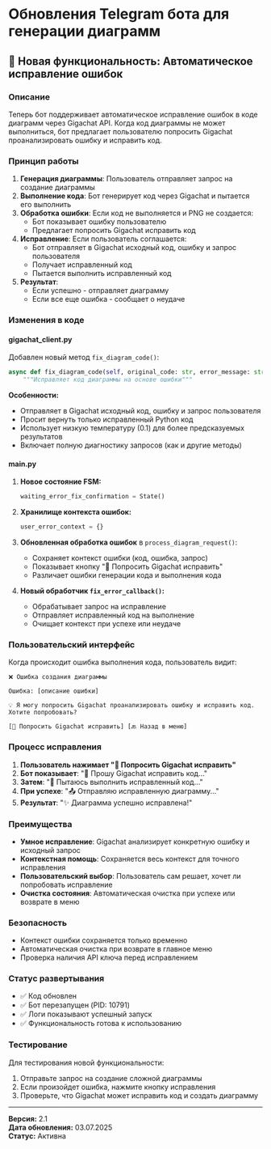 # Обновления Telegram бота для генерации диаграмм

## 🔧 Новая функциональность: Автоматическое исправление ошибок

### Описание

Теперь бот поддерживает автоматическое исправление ошибок в коде диаграмм через Gigachat API. Когда код диаграммы не может выполниться, бот предлагает пользователю попросить Gigachat проанализировать ошибку и исправить код.

### Принцип работы

1. **Генерация диаграммы**: Пользователь отправляет запрос на создание диаграммы
2. **Выполнение кода**: Бот генерирует код через Gigachat и пытается его выполнить
3. **Обработка ошибки**: Если код не выполняется и PNG не создается:
   - Бот показывает ошибку пользователю
   - Предлагает попросить Gigachat исправить код
4. **Исправление**: Если пользователь соглашается:
   - Бот отправляет в Gigachat исходный код, ошибку и запрос пользователя
   - Получает исправленный код
   - Пытается выполнить исправленный код
5. **Результат**: 
   - Если успешно - отправляет диаграмму
   - Если все еще ошибка - сообщает о неудаче

### Изменения в коде

#### gigachat_client.py

Добавлен новый метод `fix_diagram_code()`:

```python
async def fix_diagram_code(self, original_code: str, error_message: str, user_request: str) -> str:
    """Исправляет код диаграммы на основе ошибки"""
```

**Особенности:**
- Отправляет в Gigachat исходный код, ошибку и запрос пользователя
- Просит вернуть только исправленный Python код
- Использует низкую температуру (0.1) для более предсказуемых результатов
- Включает полную диагностику запросов (как и другие методы)

#### main.py

1. **Новое состояние FSM:**
   ```python
   waiting_error_fix_confirmation = State()
   ```

2. **Хранилище контекста ошибок:**
   ```python
   user_error_context = {}
   ```

3. **Обновленная обработка ошибок** в `process_diagram_request()`:
   - Сохраняет контекст ошибки (код, ошибка, запрос)
   - Показывает кнопку "🔧 Попросить Gigachat исправить"
   - Различает ошибки генерации кода и выполнения кода

4. **Новый обработчик `fix_error_callback()`:**
   - Обрабатывает запрос на исправление
   - Отправляет исправленный код на выполнение
   - Очищает контекст при успехе или неудаче

### Пользовательский интерфейс

Когда происходит ошибка выполнения кода, пользователь видит:

```
❌ Ошибка создания диаграммы

Ошибка: [описание ошибки]

💡 Я могу попросить Gigachat проанализировать ошибку и исправить код. Хотите попробовать?

[🔧 Попросить Gigachat исправить] [🔙 Назад в меню]
```

### Процесс исправления

1. **Пользователь нажимает "🔧 Попросить Gigachat исправить"**
2. **Бот показывает**: "🔧 Прошу Gigachat исправить код..."
3. **Затем**: "🔨 Пытаюсь выполнить исправленный код..."
4. **При успехе**: "📤 Отправляю исправленную диаграмму..."
5. **Результат**: "✨ Диаграмма успешно исправлена!"

### Преимущества

- **Умное исправление**: Gigachat анализирует конкретную ошибку и исходный запрос
- **Контекстная помощь**: Сохраняется весь контекст для точного исправления
- **Пользовательский выбор**: Пользователь сам решает, хочет ли попробовать исправление
- **Очистка состояния**: Автоматическая очистка при успехе или возврате в меню

### Безопасность

- Контекст ошибки сохраняется только временно
- Автоматическая очистка при возврате в главное меню
- Проверка наличия API ключа перед исправлением

### Статус развертывания

- ✅ Код обновлен
- ✅ Бот перезапущен (PID: 10791)
- ✅ Логи показывают успешный запуск
- ✅ Функциональность готова к использованию

### Тестирование

Для тестирования новой функциональности:
1. Отправьте запрос на создание сложной диаграммы
2. Если произойдет ошибка, нажмите кнопку исправления
3. Проверьте, что Gigachat может исправить код и создать диаграмму

---

**Версия:** 2.1  
**Дата обновления:** 03.07.2025  
**Статус:** Активна